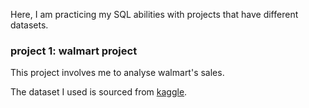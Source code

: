 Here, I am practicing my SQL abilities with projects that have different datasets.

### project 1: walmart project
This project involves me to analyse walmart's sales.

The dataset I used is sourced from [kaggle](https://www.kaggle.com/datasets/mikhail1681/walmart-sales).
